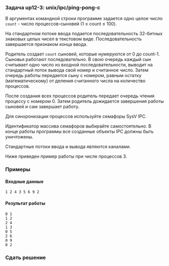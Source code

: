 ### Задача up12-3: unix/ipc/ping-pong-c

В аргументах командной строки программе задается одно целое число
`count` - число процессов-сыновей (1 ≤ count ≤ 100).

На стандартном потоке ввода подается последовательность 32-битных
знаковых целых чисел в текстовом виде. Последовательность завершается
признаком конца ввода.

Родитель создает `count` сыновей, которые нумеруются от 0 до count-1.
Сыновья работают последовательно. В свою очередь каждый сын считывает
одно число из входной последовательности, выводит на стандартный поток
вывода свой номер и считанное число. Затем очередь работы передается
сыну с номером, равным остатку (математическому) от деления считанного
числа на количество процессов.

После создания всех процессов родитель передает очередь чтения процессу
с номером 0. Затем родитель дожидается завершения работы сыновей и сам
завершает работу.

Для синхронизации процессов используйте семафоры SysV IPC.

Идентификатор массива семафоров выбирайте самостоятельно. В конце работы
программы все созданные объекты IPC должны быть уничтожены.

Стандартные потоки ввода и вывода являются каналами.

Ниже приведен пример работы при числе процессов 3.

### Примеры

#### Входные данные

    1 2 4 3 5 6 9 2

#### Результат работы

    0 1
    1 2
    2 4
    1 3
    0 5
    2 6
    0 9
    0 2

### Сдать решение
